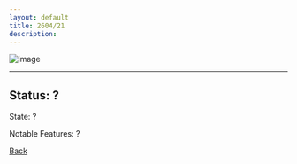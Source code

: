 ```yaml
---
layout: default
title: 2604/21
description: 
---
```

![image]()

* * *

## Status: ?

State: ?

Notable Features: ?

[Back](/./forest/bunker.html)
